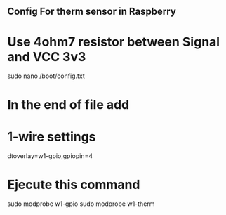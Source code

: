 ## Config For therm sensor in Raspberry
#  Use 4ohm7 resistor between Signal and VCC 3v3

  sudo nano /boot/config.txt
# In the end of file add
  # 1-wire settings
  dtoverlay=w1-gpio,gpiopin=4
# Ejecute this command
  sudo modprobe w1-gpio
  sudo modprobe w1-therm
